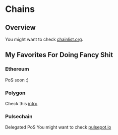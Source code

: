 # Chains

## Overview
You might want to check [chainlist.org](https://chainlist.org). 

## My Favorites For Doing Fancy Shit
### Ethereum
PoS soon :)

### Polygon
Check this [intro](https://consensys.net/blog/blockchain-explained/analyzing-polygons-proof-of-stake-network/).

### Pulsechain
Delegated PoS
You might want to check [pulsepot.io](https://pulsepot.io) 

